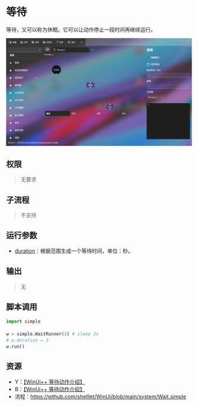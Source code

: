 # 等待 

等待，又可以称为休眠。它可以让动作停止一段时间再继续运行。

![Wait](./images/03.png ':size=90%')

## 权限
> 无要求

## 子流程

> 不支持

## 运行参数

* [duration](./types/Range.md)：根据范围生成一个等待时间，单位：秒。

## 输出

>    无

## 脚本调用

```python
import simple

w = simple.WaitRunner(3) # sleep 3s
# w.duration = 3
w.run()
```

## 资源

* Y：[【WinUi++ 等待动作介绍】](https://youtu.be/n0JOUQOWMuo)
* B：[【WinUi++ 等待动作介绍】](https://www.bilibili.com/video/BV1mz4y1b7D1/?share_source=copy_web)
* 流程：https://github.com/shelllet/WinUi/blob/main/system/Wait.simple